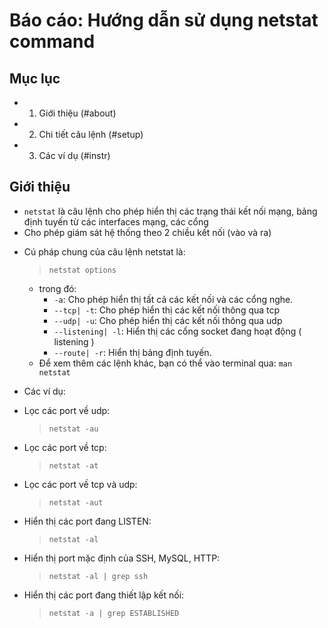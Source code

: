 # Báo cáo: Hướng dẫn sử dụng netstat command

## Mục lục
- 1. Giới thiệu (#about)
- 2. Chi tiết câu lệnh (#setup)
- 3. Các ví dụ (#instr)

## Giới thiệu
<a name="about"></a>
- `netstat` là câu lệnh cho phép hiển thị các trạng thái kết nối mạng, bảng định tuyến từ các interfaces mạng, các cổng
- Cho phép giám sát hệ thống theo 2 chiều kết nối (vào và ra) 


<a name="setup"></a>
- Cú pháp chung của câu lệnh netstat là:
	> `netstat options`

	+ trong đó:
		- `-a`: Cho phép hiển thị tất cả các kết nối và các cổng nghe.
		- `--tcp| -t`: Cho phép hiển thị các kết nối thông qua tcp
		- `--udp| -u`: Cho phép hiển thị các kết nối thông qua udp
		- `--listening| -l`: Hiển thị các cổng socket đang hoạt động ( listening )
		- `--route| -r`: Hiển thị bảng định tuyến.
	+ Để xem thêm các lệnh khác, bạn có thể vào terminal qua: `man netstat`


<a name="instr"></a>
- Các ví dụ:

+ Lọc các port về udp:
	> `netstat -au`

+ Lọc các port về tcp:
	> `netstat -at`

+ Lọc các port về tcp và udp:
	> `netstat -aut`

+ Hiển thị các port đang LISTEN:
	> `netstat -al`

+ Hiển thị port mặc định của SSH, MySQL, HTTP:
	> `netstat -al | grep ssh`

+ Hiển thị các port đang thiết lập kết nối:
	> `netstat -a | grep ESTABLISHED`